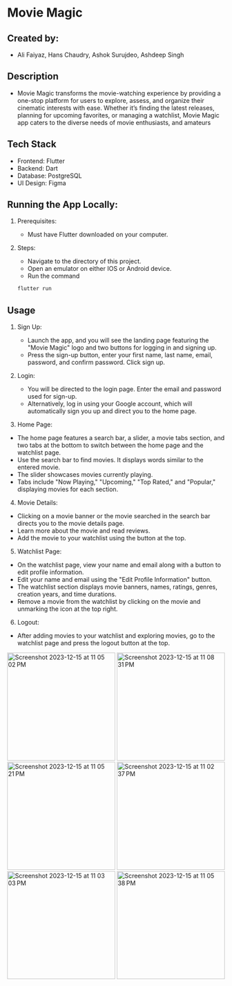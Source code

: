# Movie Magic 

## Created by: 
- Ali Faiyaz, Hans Chaudry, Ashok Surujdeo, Ashdeep Singh

## Description
- Movie Magic transforms the movie-watching experience by providing a one-stop platform for users to explore, assess, and organize their cinematic interests with ease. Whether it’s finding the latest releases, planning for upcoming favorites, or managing a watchlist, Movie Magic app caters to the diverse needs of movie enthusiasts, and amateurs

## Tech Stack
 - Frontend: Flutter
 - Backend: Dart
 - Database: PostgreSQL
 - UI Design: Figma
  
## Running the App Locally:
1. Prerequisites:
   - Must have Flutter downloaded on your computer.
  
2. Steps:
   - Navigate to the directory of this project.
   - Open an emulator on either IOS or Android device.
   - Run the command
     
    ```bash
    flutter run
    ```

## Usage
1. Sign Up:
   - Launch the app, and you will see the landing page featuring the "Movie Magic" logo and two buttons for logging in and signing up.
    - Press the sign-up button, enter your first name, last name, email, password, and confirm password. Click sign up.
  
2. Login:
   - You will be directed to the login page. Enter the email and password used for sign-up.
   - Alternatively, log in using your Google account, which will automatically sign you up and direct you to the home page.
  
3. Home Page:
  - The home page features a search bar, a slider, a movie tabs section, and two tabs at the bottom to switch between the home page and the watchlist page.
  - Use the search bar to find movies. It displays words similar to the entered movie.
  - The slider showcases movies currently playing.
  - Tabs include "Now Playing," "Upcoming," "Top Rated," and "Popular," displaying movies for each section.

4. Movie Details:
  - Clicking on a movie banner or the movie searched in the search bar directs you to the movie details page.
  - Learn more about the movie and read reviews.
  - Add the movie to your watchlist using the button at the top.
  
5. Watchlist Page:
  - On the watchlist page, view your name and email along with a button to edit profile information.
  - Edit your name and email using the "Edit Profile Information" button.
  - The watchlist section displays movie banners, names, ratings, genres, creation years, and time durations.
  - Remove a movie from the watchlist by clicking on the movie and unmarking the icon at the top right.

6. Logout:
  - After adding movies to your watchlist and exploring movies, go to the watchlist page and press the logout button at the top.

<img width="250" alt="Screenshot 2023-12-15 at 11 05 02 PM" src="https://github.com/alifaiyaz1120/Movie-Magic/assets/119764873/1cf7ed89-2681-4c5c-8dba-5f8aa193416f">
<img width="250" alt="Screenshot 2023-12-15 at 11 08 31 PM" src="https://github.com/alifaiyaz1120/Movie-Magic/assets/119764873/8688c3e4-fedd-4304-b283-8ae22200a603">
<img width="250" alt="Screenshot 2023-12-15 at 11 05 21 PM" src="https://github.com/alifaiyaz1120/Movie-Magic/assets/119764873/90f86499-af6a-418c-9e3f-879b63f8e19f">
<img width="250" alt="Screenshot 2023-12-15 at 11 02 37 PM" src="https://github.com/alifaiyaz1120/Movie-Magic/assets/119764873/3e84fdb8-6646-414a-973d-f6d38e3e4fc0">
<img width="250" alt="Screenshot 2023-12-15 at 11 03 03 PM" src="https://github.com/alifaiyaz1120/Movie-Magic/assets/119764873/d937e7ea-91e2-4552-bc7e-19ba4e66145c">
<img width="250" alt="Screenshot 2023-12-15 at 11 05 38 PM" src="https://github.com/alifaiyaz1120/Movie-Magic/assets/119764873/28382a4d-acd1-414e-a776-afeba1cbe577">

